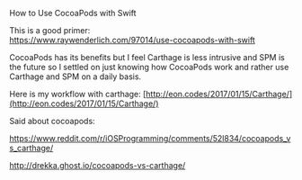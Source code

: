 How to Use CocoaPods with Swift <!--more--> 

This is a good primer:  
https://www.raywenderlich.com/97014/use-cocoapods-with-swift

CocoaPods has its benefits but I feel Carthage is less intrusive and SPM is the future so I settled on just knowing how CocoaPods work and rather use Carthage and SPM on a daily basis. 

Here is my workflow with carthage: [http://eon.codes/2017/01/15/Carthage/](http://eon.codes/2017/01/15/Carthage/) 

Said about cocoapods:

https://www.reddit.com/r/iOSProgramming/comments/52l834/cocoapods_vs_carthage/

http://drekka.ghost.io/cocoapods-vs-carthage/